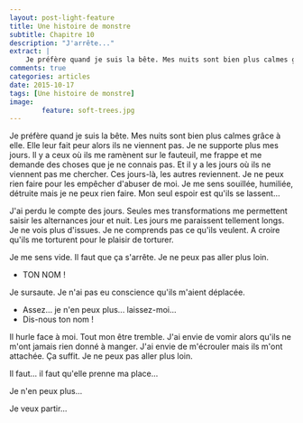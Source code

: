 ```yaml
---
layout: post-light-feature
title: Une histoire de monstre
subtitle: Chapitre 10
description: "J'arrête..."
extract: |
    Je préfère quand je suis la bête. Mes nuits sont bien plus calmes grâce à elle. Elle leur fait peur alors ils ne viennent pas. Je ne supporte plus mes jours.
comments: true
categories: articles
date: 2015-10-17
tags: [Une histoire de monstre]
image: 
        feature: soft-trees.jpg
---
```

Je préfère quand je suis la bête. Mes nuits sont bien plus calmes grâce à elle. Elle leur fait peur alors ils ne viennent pas. Je ne supporte plus mes jours. Il y a ceux où ils me ramènent sur le fauteuil, me frappe et me demande des choses que je ne connais pas. Et il y a les jours où ils ne viennent pas me chercher. Ces jours-là, les autres reviennent. Je ne peux rien faire pour les empêcher d'abuser de moi. Je me sens souillée, humiliée, détruite mais je ne peux rien faire. Mon seul espoir est qu'ils se lassent...

J'ai perdu le compte des jours. Seules mes transformations me permettent saisir les alternances jour et nuit. Les jours me paraissent tellement longs. Je ne vois plus d'issues. Je ne comprends pas ce qu'ils veulent. A croire qu'ils me torturent pour le plaisir de torturer.

Je me sens vide. Il faut que ça s'arrête. Je ne peux pas aller plus loin.

- TON NOM !

Je sursaute. Je n'ai pas eu conscience qu'ils m'aient déplacée.

- Assez... je n'en peux plus... laissez-moi...
- Dis-nous ton nom !

Il hurle face à moi. Tout mon être tremble. J'ai envie de vomir alors qu'ils ne m'ont jamais rien donné à manger. J'ai envie de m'écrouler mais ils m'ont attachée. Ça suffit. Je ne peux pas aller plus loin. 

Il faut... il faut qu'elle prenne ma place... 

Je n'en peux plus... 

Je veux partir...
